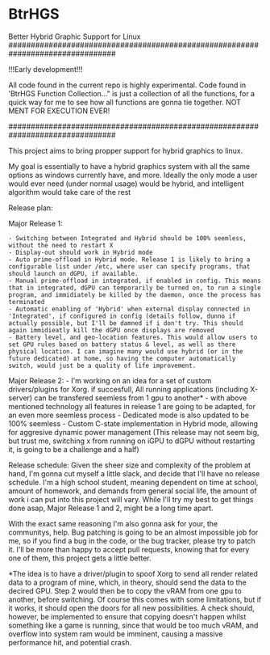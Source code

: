 # BtrHGS
Better Hybrid Graphic Support for Linux
################################################################################

!!!Early development!!!

All code found in the current repo is highly experimental. Code found in 'BtrHGS Function Collection..." is just a collection of all the functions, for a quick way for me to see how all functions are gonna tie together. NOT MENT FOR EXECUTION EVER!

################################################################################

This project aims to bring propper support for hybrid graphics to linux.

My goal is essentially to have a hybrid graphics system with all the same options as windows currently have, and more. Ideally the only mode a user would ever need (under normal usage) would be hybrid, and intelligent algorithm would take care of the rest

Release plan:

  Major Release 1:
  
    - Switching between Integrated and Hybrid should be 100% seemless, without the need to restart X
    - Display-out should work in Hybrid mode
    - Auto prime-offload in Hybrid mode. Release 1 is likely to bring a configurable list under /etc, where user can specify programs, that should launch on dGPU, if available.
    - Manual prime-offload in integrated, if enabled in config. This means that in integrated, dGPU can temporarily be turned on, to run a single program, and immidiately be killed by the daemon, once the process has terminated
    - Automatic enabling of 'Hybrid' when external display connected in 'Integrated', if configured in config (details follow, dunno if actually possible, but I'll be damned if i don't try. This should again immidieatly kill the dGPU once displays are removed
    - Battery level, and geo-location features. This would allow users to set GPU rules based on battery status & level, as well as there physical location. I can imagine many would use hybrid (or in the future dedicated) at home, so having the computer automatically switch, would just be a quality of life improvement.
    
  Major Release 2:
    - I'm working on an idea for a set of custom drivers/plugins for Xorg. if succesfull, All running applications (including X-server) can be transfered seemless from 1 gpu to another*
    - with above mentioned technology all features in release 1 are going to be adapted, for an even more seemless process
    - Dedicated mode is also updated to be 100% seemless
    - Custom C-state implementation in Hybrid mode, allowing for aggresive dynamic power management
    (This release may not seem big, but trust me, switching x from running on iGPU to dGPU without restarting it, is going to be a challenge and a half)
    
Release schedule:
Given the sheer size and complexity of the problem at hand, I'm gonna cut myself a little slack, and decide that I'll have no release schedule.
I'm a high school student, meaning dependent on time at school, amount of homework, and demands from general social life, the amount of work i can put into this project will vary.
While I'll try my best to get things done asap, Major Release 1 and 2, might be a long time apart.

With the exact same reasoning I'm also gonna ask for your, the communitys, help. Bug patching is going to be an almost impossible job for me, so if you find a bug in the code, or the bug tracker, please try to patch it. I'll be more than happy to accept pull requests, knowing that for every one of them, this project gets a little better.


*The idea is to have a driver/plugin to spoof Xorg to send all render related data to a program of mine, which, in theory, should send the data to the decired GPU.
Step 2 would then be to copy the vRAM from one gpu to another, before switching. Of course this comes with some limitations, but if it works, it should open the doors for all new possibilities.
A check should, however, be implemented to ensure that copying doesn't happen whilst something like a game is running, since that would be too much vRAM, and overflow into system ram would be imminent, causing a massive performance hit, and potential crash.
